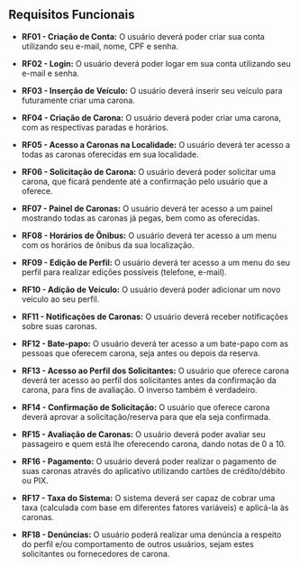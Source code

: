## Requisitos Funcionais

- **RF01 - Criação de Conta:** O usuário deverá poder criar sua conta utilizando seu e-mail, nome, CPF e senha.
  
- **RF02 - Login:** O usuário deverá poder logar em sua conta utilizando seu e-mail e senha.

- **RF03 - Inserção de Veículo:** O usuário deverá inserir seu veículo para futuramente criar uma carona.

- **RF04 - Criação de Carona:** O usuário deverá poder criar uma carona, com as respectivas paradas e horários.

- **RF05 - Acesso a Caronas na Localidade:** O usuário deverá ter acesso a todas as caronas oferecidas em sua localidade.

- **RF06 - Solicitação de Carona:** O usuário deverá poder solicitar uma carona, que ficará pendente até a confirmação pelo usuário que a oferece.

- **RF07 - Painel de Caronas:** O usuário deverá ter acesso a um painel mostrando todas as caronas já pegas, bem como as oferecidas.

- **RF08 - Horários de Ônibus:** O usuário deverá ter acesso a um menu com os horários de ônibus da sua localização.

- **RF09 - Edição de Perfil:** O usuário deverá ter acesso a um menu do seu perfil para realizar edições possíveis (telefone, e-mail).

- **RF10 - Adição de Veículo:** O usuário deverá poder adicionar um novo veículo ao seu perfil.

- **RF11 - Notificações de Caronas:** O usuário deverá receber notificações sobre suas caronas.

- **RF12 - Bate-papo:** O usuário deverá ter acesso a um bate-papo com as pessoas que oferecem carona, seja antes ou depois da reserva.

- **RF13 - Acesso ao Perfil dos Solicitantes:** O usuário que oferece carona deverá ter acesso ao perfil dos solicitantes antes da confirmação da carona, para fins de avaliação. O inverso também é verdadeiro.

- **RF14 - Confirmação de Solicitação:** O usuário que oferece carona deverá aprovar a solicitação/reserva para que ela seja confirmada.

- **RF15 - Avaliação de Caronas:** O usuário deverá poder avaliar seu passageiro e quem está lhe oferecendo carona, dando notas de 0 a 10.

- **RF16 - Pagamento:** O usuário deverá poder realizar o pagamento de suas caronas através do aplicativo utilizando cartões de crédito/débito ou PIX.

- **RF17 - Taxa do Sistema:** O sistema deverá ser capaz de cobrar uma taxa (calculada com base em diferentes fatores variáveis) e aplicá-la às caronas.

- **RF18 - Denúncias:** O usuário poderá realizar uma denúncia a respeito do perfil e/ou comportamento de outros usuários, sejam estes solicitantes ou fornecedores de carona.

